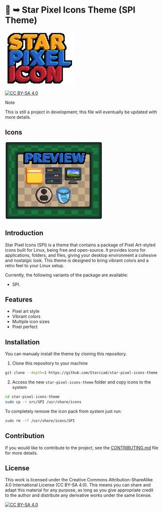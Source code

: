 # 🌟 ➥ Star Pixel Icons Theme (SPI Theme)

![title]

[![CC BY-SA 4.0][cc-by-sa-shield]][cc-by-sa]

> [!NOTE]  
> This is still a project in development; this file will eventually be updated with more details.

## Icons

![preview]

## Introduction

Star Pixel Icons (SPI) is a theme that contains a package of Pixel Art-styled icons built for Linux, being free and open-source. It provides icons for applications, folders, and files, giving your desktop environment a cohesive and nostalgic look. This theme is designed to bring vibrant colors and a retro feel to your Linux setup.

Currently, the following variants of the package are available:

- SPI.

## Features

- Pixel art style
- Vibrant colors
- Multiple icon sizes
- Pixel perfect

## Installation

You can manualy install the theme by cloning this repository.

1. Clone this repository to your machine

```sh
git clone --depth=1 https://github.com/Starciad/star-pixel-icons-theme.git
```

2. Access the new `star-pixel-icons-theme` folder and copy icons to the system
```sh
cd star-pixel-icons-theme
sudo cp -r src/SPI /usr/share/icons
```

To completely remove the icon pack from system just run:

```sh
sudo rm -rf /usr/share/icons/SPI
```


## Contribution

If you would like to contribute to the project, see the [CONTRIBUTING.md](./CONTRIBUTING.md) file for more details.

## License

This work is licensed under the Creative Commons Attribution-ShareAlike 4.0 International License (CC BY-SA 4.0). This means you can share and adapt this material for any purpose, as long as you give appropriate credit to the author and distribute any derivative works under the same license.

[![CC BY-SA 4.0][cc-by-sa-image]][cc-by-sa]

[title]: ./assets/title.webp
[preview]: ./assets/preview.webp
[cc-by-sa]: http://creativecommons.org/licenses/by-sa/4.0/
[cc-by-sa-image]: https://licensebuttons.net/l/by-sa/4.0/88x31.png
[cc-by-sa-shield]: https://img.shields.io/badge/License-CC%20BY--SA%204.0-lightgrey.svg
